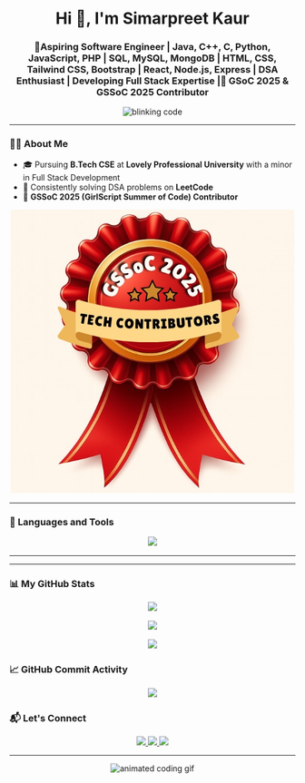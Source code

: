 <h1 align="center">Hi 👋, I'm Simarpreet Kaur</h1>
<h3 align="center">🚀Aspiring Software Engineer | Java, C++, C, Python, JavaScript, PHP | SQL, MySQL, MongoDB | HTML, CSS, Tailwind CSS, Bootstrap | React, Node.js, Express | DSA Enthusiast | Developing Full Stack Expertise |🌟 GSoC 2025 & GSSoC 2025 Contributor</h3>

<p align="center">
  <img src="https://readme-typing-svg.herokuapp.com?font=Fira+Code&duration=2000&pause=500&color=FFB6C1&center=true&vCenter=true&width=600&lines=while(true)+%7B+learn();+improve();+%7D" alt="blinking code" />
</p>

---

### 🧑‍💻 About Me

- 🎓 Pursuing **B.Tech CSE** at **Lovely Professional University** with a minor in Full Stack Development  
- 🎯 Consistently solving DSA problems on **LeetCode**   
-  🌟 **GSSoC 2025 (GirlScript Summer of Code) Contributor**
  <p align="center">
<img src="https://raw.githubusercontent.com/Simarpreet2005/Simarpreet2005/refs/heads/main/Contributor's%20badge.jpg" />
</p>
  
---

### 🚀 Languages and Tools

<p align="center">
<img src="https://skillicons.dev/icons?i=java,cpp,c,python,js,php,html,css,tailwind,bootstrap,mysql,mongodb,nodejs,react,git,github,vscode,linux" />
</p>

---

---

### 📊 My GitHub Stats

<p align="center">
  <img src="https://github-readme-stats.vercel.app/api?username=Simarpreet2005&show_icons=true&theme=radical" />
</p>

<p align="center">
  <img src="https://github-readme-streak-stats.herokuapp.com/?user=Simarpreet2005&theme=radical" />
</p>

<p align="center">
  <img src="https://github-readme-stats.vercel.app/api/top-langs/?username=Simarpreet2005&layout=compact&theme=radical" />
</p>


### 📈 GitHub Commit Activity

<p align="center">
  <img src="https://github-readme-activity-graph.cyclic.app/graph?username=Simarpreet2005&theme=react-dark&area=true&hide_border=true" />
</p>


### 📬 Let's Connect

<p align="center">
  <a href="https://www.linkedin.com/in/simar0498" target="_blank">
    <img src="https://img.shields.io/badge/LinkedIn-blue?style=for-the-badge&logo=linkedin" />
  </a>
  <a href="mailto:simarsandhu0498@gmail.com">
    <img src="https://img.shields.io/badge/Gmail-red?style=for-the-badge&logo=gmail&logoColor=white" />
  </a>
  <a href="https://leetcode.com/u/Simarpreet2005/" target="_blank">
    <img src="https://img.shields.io/badge/LeetCode-orange?style=for-the-badge&logo=leetcode&logoColor=white" />
  </a>
</p>

---

<p align="center">
  <img src="https://i.gifer.com/origin/bc/bca56ffe4a6e2910237482982aa856fe_w200.webp" width="300" alt="animated coding gif" />
</p>
